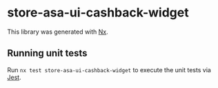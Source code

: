 # store-asa-ui-cashback-widget

This library was generated with [Nx](https://nx.dev).

## Running unit tests

Run `nx test store-asa-ui-cashback-widget` to execute the unit tests via [Jest](https://jestjs.io).
